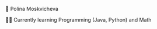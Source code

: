 :japanese_ogre: Polina Moskvicheva

:technologist: Currently learning Programming (Java, Python) and Math

<!---
Moskvicheva/Moskvicheva is a ✨ special ✨ repository because its `README.md` (this file) appears on your GitHub profile.
You can click the Preview link to take a look at your changes.
--->
